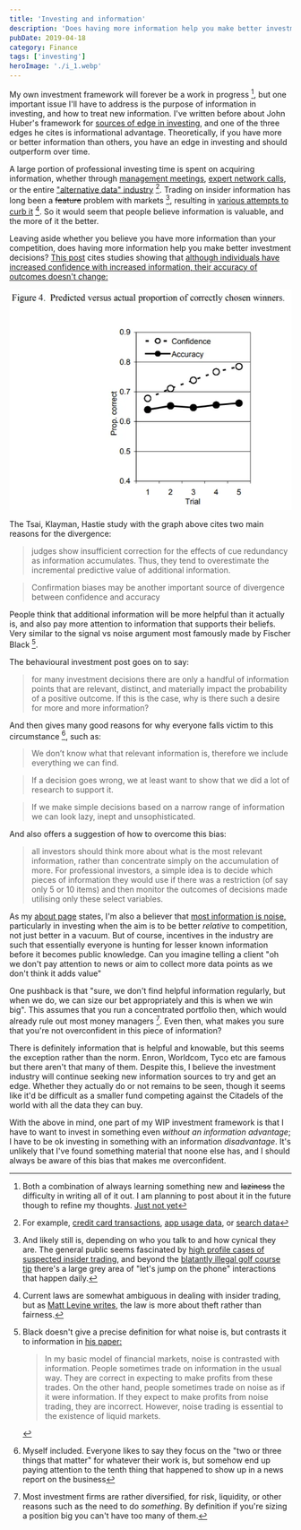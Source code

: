 ```yaml
---
title: 'Investing and information'
description: 'Does having more information help you make better investment decisions?'
pubDate: 2019-04-18
category: Finance
tags: ['investing']
heroImage: './i_1.webp'
---
```


My own investment framework will forever be a work in progress [^1], but one important issue I'll have to address is the purpose of information in investing, and how to treat new information. I've written before about John Huber's framework for [sources of edge in investing](http://basehitinvesting.com/what-is-your-edge/ 'edge'), and one of the three edges he cites is informational advantage. Theoretically, if you have more or better information than others, you have an edge in investing and should outperform over time.

A large portion of professional investing time is spent on acquiring information, whether through [management meetings](https://www.morganstanley.com/Themes/tech-media-telecom-trends-insights-outlook 'investor conferences'), [expert network calls](https://www.alphasights.com/ 'alphasights'), or the entire ["alternative data" industry](https://www.credenceresearch.com/report/alternative-data-market 'alt data') [^2]. Trading on insider information has long been a ~~feature~~ problem with markets [^3], resulting in [various attempts to curb it](https://insidertrading.procon.org/view.resource.php?resourceID=002391 'insider trading timeline') [^4]. So it would seem that people believe information is valuable, and the more of it the better.

Leaving aside whether you believe you have more information than your competition, does having more information help you make better investment decisions? [This post](https://behaviouralinvestment.com/2019/01/09/can-more-information-lead-to-worse-investment-decisions/amp/ 'behavioural investment') cites studies showing that [although individuals have increased confidence with increased information, their accuracy of outcomes doesn't change:](https://pdfs.semanticscholar.org/dfe1/e71649951fc8aeda52eac460976bfe02f305.pdf 'Tsai, C. I., Klayman, J., & Hastie, R. 2008')

![post](./i_1.webp)

The Tsai, Klayman, Hastie study with the graph above cites two main reasons for the divergence:

> judges show insufficient correction for the effects of cue redundancy as information accumulates. Thus, they tend to overestimate the incremental predictive value of additional information.

> Confirmation biases may be another important source of divergence between confidence and accuracy

People think that additional information will be more helpful than it actually is, and also pay more attention to information that supports their beliefs. Very similar to the signal vs noise argument most famously made by Fischer Black [^5].

The behavioural investment post goes on to say:

> for many investment decisions there are only a handful of information points that are relevant, distinct, and materially impact the probability of a positive outcome. If this is the case, why is there such a desire for more and more information?

And then gives many good reasons for why everyone falls victim to this circumstance [^6], such as:

> We don’t know what that relevant information is, therefore we include everything we can find.

> If a decision goes wrong, we at least want to show that we did a lot of research to support it.

> If we make simple decisions based on a narrow range of information we can look lazy, inept and unsophisticated.

And also offers a suggestion of how to overcome this bias:

> all investors should think more about what is the most relevant information, rather than concentrate simply on the accumulation of more. For professional investors, a simple idea is to decide which pieces of information they would use if there was a restriction (of say only 5 or 10 items) and then monitor the outcomes of decisions made utilising only these select variables.

As my [about page](https://leonlins.com/about 'me') states, I'm also a believer that [most information is noise,](https://www.washingtonpost.com/business/reduce-the-noise-levels-in-your-investment-process/2013/10/31/69441cc0-3e93-11e3-b6a9-da62c264f40e_story.html?utm_term=.63b07bf44295 'ritholtz on noise') particularly in investing when the aim is to be better _relative_ to competition, not just better in a vacuum. But of course, incentives in the industry are such that essentially everyone is hunting for lesser known information before it becomes public knowledge. Can you imagine telling a client "oh we don't pay attention to news or aim to collect more data points as we don't think it adds value"

One pushback is that "sure, we don't find helpful information regularly, but when we do, we can size our bet appropriately and this is when we win big". This assumes that you run a concentrated portfolio then, which would already rule out most money managers [^7]. Even then, what makes you sure that you're not overconfident in this piece of information?

There is definitely information that is helpful and knowable, but this seems the exception rather than the norm. Enron, Worldcom, Tyco etc are famous but there aren't that many of them. Despite this, I believe the investment industry will continue seeking new information sources to try and get an edge. Whether they actually do or not remains to be seen, though it seems like it'd be difficult as a smaller fund competing against the Citadels of the world with all the data they can buy.

With the above in mind, one part of my WIP investment framework is that I have to want to invest in something even _without an information advantage_; I have to be ok investing in something with an information _disadvantage_. It's unlikely that I've found something material that noone else has, and I should always be aware of this bias that makes me overconfident.

[^1]: Both a combination of always learning something new and ~~laziness~~ the difficulty in writing all of it out. I am planning to post about it in the future though to refine my thoughts. [Just not yet](https://www.reddit.com/r/todayilearned/comments/18iyw2/til_that_st_augustine_of_hippo_a_father_of_the/ 'later')

[^2]: For example, [credit card transactions](http://sandalwoodadvisors.com/ 'sandalwood'), [app usage data](https://www.appannie.com/en/ 'appannie'), or [search data](https://www.semrush.com/ 'SEM')

[^3]: And likely still is, depending on who you talk to and how cynical they are. The general public seems fascinated by [high profile cases of suspected insider trading](https://www.goodreads.com/book/show/32284263-black-edge 'black edge'), and beyond the [blatantly illegal golf course tip](https://nypost.com/2017/07/27/phil-mickelsons-pal-gets-5-years-fined-10m-for-insider-trading/ 'phil') there's a large grey area of "let's jump on the phone" interactions that happen daily.

[^4]: Current laws are somewhat ambiguous in dealing with insider trading, but as [Matt Levine writes](https://www.bloomberg.com/opinion/articles/2018-02-01/some-trades-are-shady-not-all-are-illegal 'levine'), the law is more about theft rather than fairness.

[^5]:
    Black doesn't give a precise definition for what noise is, but contrasts it to information in [his paper:](https://onlinelibrary.wiley.com/doi/full/10.1111/j.1540-6261.1986.tb04513.x 'Black')

    > In my basic model of financial markets, noise is contrasted with information. People sometimes trade on information in the usual way. They are correct in expecting to make profits from these trades. On the other hand, people sometimes trade on noise as if it were information. If they expect to make profits from noise trading, they are incorrect. However, noise trading is essential to the existence of liquid markets.

[^6]: Myself included. Everyone likes to say they focus on the "two or three things that matter" for whatever their work is, but somehow end up paying attention to the tenth thing that happened to show up in a news report on the business

[^7]: Most investment firms are rather diversified, for risk, liquidity, or other reasons such as the need to do _something_. By definition if you're sizing a position big you can't have too many of them.
